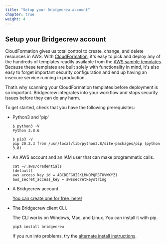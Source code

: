 ```yaml
---
title: "Setup your Bridgecrew account"
chapter: true
weight: 4
---
```


## Setup your Bridgecrew account

CloudFormation gives us total control to create, change, and delete resources in AWS. With [CloudFormation](https://bridgecrew.io/infrastructure-as-code-security/cloudformation/?utm_source=awsworkshop), it's easy to pick and deploy any of the hundreds of templates readily available from the [AWS sample templates](https://aws.amazon.com/cloudformation/resources/templates/). Because these templates are built solely with functionality in mind, it's also easy to forget important security configuration and end up having an insecure service running in production.

That’s why scanning your CloudFormation templates before deployment is so important. Bridgecrew integrates into your workflow and stops security issues before they can do any harm.

To get started, check that you have the following prerequisites:

- Python3 and 'pip'

    ```
    $ python3 -V
    Python 3.8.6

    $ pip3 -V
    pip 20.2.3 from /usr/local/lib/python3.8/site-packages/pip (python 3.8)
    ```

- An AWS account and an IAM user that can make programmatic calls.

    ```
    cat ~/.aws/credentials
    [default]
    aws_access_key_id = ABCDEFGHIJKLMNOPQRSTUVWXYZ1
    aws_secret_access_key = awssecretkeystring

    ```

- A Bridgecrew account. 

     [You can create one for free, here!](https://bridgecrew.cloud/?utm_source=awsworkshop)


- The Bridgecrew client CLI.

    The CLI works on Windows, Mac, and Linux. You can install it with pip.

    ```
    pip3 install bridgecrew
    ```

    If you run into problems, try the [alternate install instructions](https://docs.bridgecrew.io/docs/ingesting-scan-data#installation?utm_source=awsworkshop).



